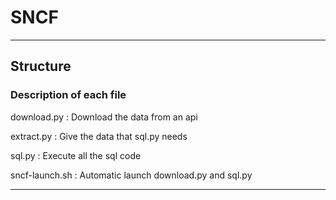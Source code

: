 # SNCF

- - - -

## Structure ##

### Description of each file ### 

download.py : Download the data from an api

extract.py : Give the data that sql.py needs

sql.py : Execute all the sql code 

sncf-launch.sh : Automatic launch download.py and sql.py
 - - - -
